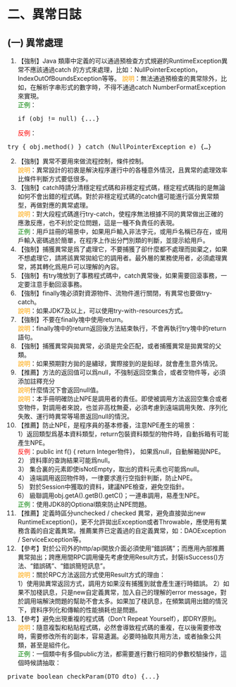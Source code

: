 # 二、異常日誌 
## (一) 異常處理 
1. 【強制】Java 類庫中定義的可以通過預檢查方式規避的RuntimeException異常不應該通過catch 的方式來處理，比如：NullPointerException，IndexOutOfBoundsException等等。 
<span style="color:orange">說明</span>：無法通過預檢查的異常除外，比如，在解析字串形式的數字時，不得不通過catch NumberFormatException來實現。 <br><span style="color:green">正例</span>：<pre>if (obj != null) {...} </pre>
<span style="color:red">反例</span>：
<pre>try { obj.method() } catch (NullPointerException e) {…}</pre>
2. 【強制】異常不要用來做流程控制，條件控制。 
<br><span style="color:orange">說明</span>：異常設計的初衷是解決程序運行中的各種意外情況，且異常的處理效率比條件判斷方式要低很多。 
3. 【強制】catch時請分清穩定程式碼和非穩定程式碼，穩定程式碼指的是無論如何不會出錯的程式碼。對於非穩定程式碼的catch儘可能進行區分異常類型，再做對應的異常處理。 
<br><span style="color:orange">說明</span>：對大段程式碼進行try-catch，使程序無法根據不同的異常做出正確的應激反應，也不利於定位問題，這是一種不負責任的表現。 
<br><span style="color:green">正例</span>：用戶註冊的場景中，如果用戶輸入非法字元，或用戶名稱已存在，或用戶輸入密碼過於簡單，在程序上作出分門別類的判斷，並提示給用戶。 
4. 【強制】捕獲異常是爲了處理它，不要捕獲了卻什麼都不處理而拋棄之，如果不想處理它，請將該異常拋給它的調用者。最外層的業務使用者，必須處理異常，將其轉化爲用戶可以理解的內容。 
5. 【強制】有try塊放到了事務程式碼中，catch異常後，如果需要回滾事務，一定要注意手動回滾事務。 
6. 【強制】finally塊必須對資源物件、流物件進行關閉，有異常也要做try-catch。 
<br><span style="color:orange">說明</span>：如果JDK7及以上，可以使用try-with-resources方式。 
7. 【強制】不要在finally塊中使用return。 
<br><span style="color:orange">說明</span>：finally塊中的return返回後方法結束執行，不會再執行try塊中的return語句。 
8. 【強制】捕獲異常與拋異常，必須是完全匹配，或者捕獲異常是拋異常的父類。 
<br><span style="color:orange">說明</span>：如果預期對方拋的是繡球，實際接到的是鉛球，就會產生意外情況。 
9. 【推薦】方法的返回值可以爲null，不強制返回空集合，或者空物件等，必須添加註釋充分
<br><span style="color:orange">說明</span>什麼情況下會返回null值。 <br><span style="color:orange">說明</span>：本手冊明確防止NPE是調用者的責任。即使被調用方法返回空集合或者空物件，對調用者來說，也並非高枕無憂，必須考慮到遠端調用失敗、序列化失敗、運行時異常等場景返回null的情況。 
10. 【推薦】防止NPE，是程序員的基本修養，注意NPE產生的場景：  
1）返回類型爲基本資料類型，return包裝資料類型的物件時，自動拆箱有可能產生NPE。     
<span style="color:red">反例</span>：public int f() { return Integer物件}， 如果爲null，自動解箱拋NPE。  
2） 資料庫的查詢結果可能爲null。  
3） 集合裏的元素即使isNotEmpty，取出的資料元素也可能爲null。  
4） 遠端調用返回物件時，一律要求進行空指針判斷，防止NPE。  
5） 對於Session中獲取的資料，建議NPE檢查，避免空指針。  
6） 級聯調用obj.getA().getB().getC()；一連串調用，易產生NPE。 
<br><span style="color:green">正例</span>：使用JDK8的Optional類來防止NPE問題。 
11. 【推薦】定義時區分unchecked / checked 異常，避免直接拋出new RuntimeException()，更不允許拋出Exception或者Throwable，應使用有業務含義的自定義異常。推薦業界已定義過的自定義異常，如：DAOException / ServiceException等。 
12. 【參考】對於公司外的http/api開放介面必須使用“錯誤碼”；而應用內部推薦異常拋出；跨應用間RPC調用優先考慮使用Result方式，封裝isSuccess()方法、“錯誤碼”、“錯誤簡短訊息”。 
<br><span style="color:orange">說明</span>：關於RPC方法返回方式使用Result方式的理由：
 <br>1）使用拋異常返回方式，調用方如果沒有捕獲到就會產生運行時錯誤。
 2）如果不加棧訊息，只是new自定義異常，加入自己的理解的error message，對於調用端解決問題的幫助不會太多。如果加了棧訊息，在頻繁調用出錯的情況下，資料序列化和傳輸的性能損耗也是問題。 
13. 【參考】避免出現重複的程式碼（Don’t Repeat Yourself），即DRY原則。 
 <br><span style="color:orange">說明</span>：隨意複製和粘貼程式碼，必然會導致程式碼的重複，在以後需要修改時，需要修改所有的副本，容易遺漏。必要時抽取共用方法，或者抽象公共類，甚至是組件化。 <br><span style="color:green">正例</span>：一個類中有多個public方法，都需要進行數行相同的參數校驗操作，這個時候請抽取： 
 <pre>private boolean checkParam(DTO dto) {...}</pre>